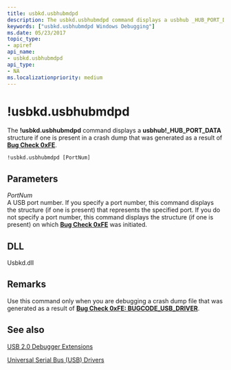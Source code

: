 ```yaml
---
title: usbkd.usbhubmdpd
description: The usbkd.usbhubmdpd command displays a usbhub _HUB_PORT_DATA structure if one is present in a crash dump that was generated as a result of Bug Check 0xFE.
keywords: ["usbkd.usbhubmdpd Windows Debugging"]
ms.date: 05/23/2017
topic_type:
- apiref
api_name:
- usbkd.usbhubmdpd
api_type:
- NA
ms.localizationpriority: medium
---
```


# !usbkd.usbhubmdpd


The **!usbkd.usbhubmdpd** command displays a **usbhub!\_HUB\_PORT\_DATA** structure if one is present in a crash dump that was generated as a result of [**Bug Check 0xFE**](bug-check-0xfe--bugcode-usb-driver.md).

```dbgcmd
!usbkd.usbhubmdpd [PortNum]
```

## <span id="ddk__devobj_dbg"></span><span id="DDK__DEVOBJ_DBG"></span>Parameters


<span id="_______PortNum______"></span><span id="_______portnum______"></span><span id="_______PORTNUM______"></span> *PortNum*   
A USB port number. If you specify a port number, this command displays the structure (if one is present) that represents the specified port. If you do not specify a port number, this command displays the structure (if one is present) on which [**Bug Check 0xFE**](bug-check-0xfe--bugcode-usb-driver.md) was initiated.

## <span id="DLL"></span><span id="dll"></span>DLL


Usbkd.dll

## Remarks

Use this command only when you are debugging a crash dump file that was generated as a result of [**Bug Check 0xFE: BUGCODE\_USB\_DRIVER**](bug-check-0xfe--bugcode-usb-driver.md).

## <span id="see_also"></span>See also


[USB 2.0 Debugger Extensions](usb-2-0-extensions.md)

[Universal Serial Bus (USB) Drivers](../usbcon/index.md)

 

